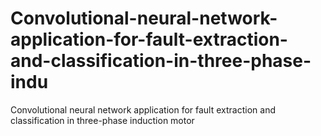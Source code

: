 # Convolutional-neural-network-application-for-fault-extraction-and-classification-in-three-phase-indu
Convolutional neural network application for fault extraction and classification in three-phase induction motor
